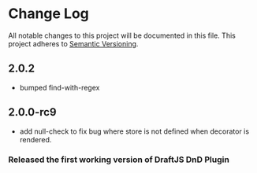 # Change Log

All notable changes to this project will be documented in this file.
This project adheres to [Semantic Versioning](http://semver.org/).

## 2.0.2
- bumped find-with-regex

## 2.0.0-rc9
- add null-check to fix bug where store is not defined when decorator is rendered.

### Released the first working version of DraftJS DnD Plugin
